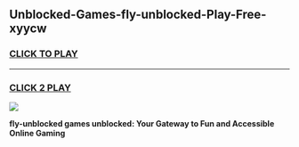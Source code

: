 
## Unblocked-Games-fly-unblocked-Play-Free-xyycw
<h3>
<a href="https://premium76.site?title=fly-unblocked&ref=23A">CLICK TO PLAY</a></h3>
<hr>

<h3>
<a href="https://premium76.site?title=fly-unblocked&ref=23A">CLICK 2 PLAY</a>
  
</h3>

<a href="https://premium76.site?title=fly-unblocked&ref=23A"><img src="https://clearcache.store/games.png"></a>


**fly-unblocked games unblocked: Your Gateway to Fun and Accessible Online Gaming**
